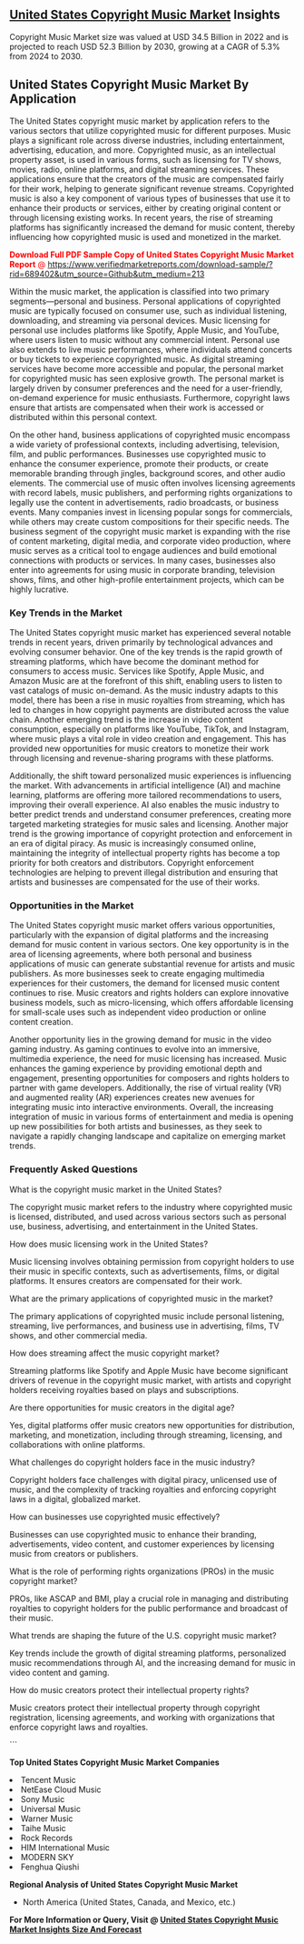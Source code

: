 <h2><a href="https://www.verifiedmarketreports.com/download-sample/?rid=689402&amp;utm_source=Github&amp;utm_medium=213" target="_blank">United States Copyright Music Market</a> Insights</h2><p>Copyright Music Market size was valued at USD 34.5 Billion in 2022 and is projected to reach USD 52.3 Billion by 2030, growing at a CAGR of 5.3% from 2024 to 2030.</p><p><h2>United States Copyright Music Market By Application</h2><p>The United States copyright music market by application refers to the various sectors that utilize copyrighted music for different purposes. Music plays a significant role across diverse industries, including entertainment, advertising, education, and more. Copyrighted music, as an intellectual property asset, is used in various forms, such as licensing for TV shows, movies, radio, online platforms, and digital streaming services. These applications ensure that the creators of the music are compensated fairly for their work, helping to generate significant revenue streams. Copyrighted music is also a key component of various types of businesses that use it to enhance their products or services, either by creating original content or through licensing existing works. In recent years, the rise of streaming platforms has significantly increased the demand for music content, thereby influencing how copyrighted music is used and monetized in the market.</p><p><p><span class=""><span style="color: #ff0000;"><strong>Download Full PDF Sample Copy of United States Copyright Music Market Report</strong> @ </span><a href="https://www.verifiedmarketreports.com/download-sample/?rid=689402&amp;utm_source=Github&amp;utm_medium=213" target="_blank">https://www.verifiedmarketreports.com/download-sample/?rid=689402&amp;utm_source=Github&amp;utm_medium=213</a></span></p></p><p>Within the music market, the application is classified into two primary segments—personal and business. Personal applications of copyrighted music are typically focused on consumer use, such as individual listening, downloading, and streaming via personal devices. Music licensing for personal use includes platforms like Spotify, Apple Music, and YouTube, where users listen to music without any commercial intent. Personal use also extends to live music performances, where individuals attend concerts or buy tickets to experience copyrighted music. As digital streaming services have become more accessible and popular, the personal market for copyrighted music has seen explosive growth. The personal market is largely driven by consumer preferences and the need for a user-friendly, on-demand experience for music enthusiasts. Furthermore, copyright laws ensure that artists are compensated when their work is accessed or distributed within this personal context.</p><p>On the other hand, business applications of copyrighted music encompass a wide variety of professional contexts, including advertising, television, film, and public performances. Businesses use copyrighted music to enhance the consumer experience, promote their products, or create memorable branding through jingles, background scores, and other audio elements. The commercial use of music often involves licensing agreements with record labels, music publishers, and performing rights organizations to legally use the content in advertisements, radio broadcasts, or business events. Many companies invest in licensing popular songs for commercials, while others may create custom compositions for their specific needs. The business segment of the copyright music market is expanding with the rise of content marketing, digital media, and corporate video production, where music serves as a critical tool to engage audiences and build emotional connections with products or services. In many cases, businesses also enter into agreements for using music in corporate branding, television shows, films, and other high-profile entertainment projects, which can be highly lucrative.</p><h3>Key Trends in the Market</h3><p>The United States copyright music market has experienced several notable trends in recent years, driven primarily by technological advances and evolving consumer behavior. One of the key trends is the rapid growth of streaming platforms, which have become the dominant method for consumers to access music. Services like Spotify, Apple Music, and Amazon Music are at the forefront of this shift, enabling users to listen to vast catalogs of music on-demand. As the music industry adapts to this model, there has been a rise in music royalties from streaming, which has led to changes in how copyright payments are distributed across the value chain. Another emerging trend is the increase in video content consumption, especially on platforms like YouTube, TikTok, and Instagram, where music plays a vital role in video creation and engagement. This has provided new opportunities for music creators to monetize their work through licensing and revenue-sharing programs with these platforms.</p><p>Additionally, the shift toward personalized music experiences is influencing the market. With advancements in artificial intelligence (AI) and machine learning, platforms are offering more tailored recommendations to users, improving their overall experience. AI also enables the music industry to better predict trends and understand consumer preferences, creating more targeted marketing strategies for music sales and licensing. Another major trend is the growing importance of copyright protection and enforcement in an era of digital piracy. As music is increasingly consumed online, maintaining the integrity of intellectual property rights has become a top priority for both creators and distributors. Copyright enforcement technologies are helping to prevent illegal distribution and ensuring that artists and businesses are compensated for the use of their works.</p><h3>Opportunities in the Market</h3><p>The United States copyright music market offers various opportunities, particularly with the expansion of digital platforms and the increasing demand for music content in various sectors. One key opportunity is in the area of licensing agreements, where both personal and business applications of music can generate substantial revenue for artists and music publishers. As more businesses seek to create engaging multimedia experiences for their customers, the demand for licensed music content continues to rise. Music creators and rights holders can explore innovative business models, such as micro-licensing, which offers affordable licensing for small-scale uses such as independent video production or online content creation.</p><p>Another opportunity lies in the growing demand for music in the video gaming industry. As gaming continues to evolve into an immersive, multimedia experience, the need for music licensing has increased. Music enhances the gaming experience by providing emotional depth and engagement, presenting opportunities for composers and rights holders to partner with game developers. Additionally, the rise of virtual reality (VR) and augmented reality (AR) experiences creates new avenues for integrating music into interactive environments. Overall, the increasing integration of music in various forms of entertainment and media is opening up new possibilities for both artists and businesses, as they seek to navigate a rapidly changing landscape and capitalize on emerging market trends.</p><h3>Frequently Asked Questions</h3><p>What is the copyright music market in the United States?</p><p>The copyright music market refers to the industry where copyrighted music is licensed, distributed, and used across various sectors such as personal use, business, advertising, and entertainment in the United States.</p><p>How does music licensing work in the United States?</p><p>Music licensing involves obtaining permission from copyright holders to use their music in specific contexts, such as advertisements, films, or digital platforms. It ensures creators are compensated for their work.</p><p>What are the primary applications of copyrighted music in the market?</p><p>The primary applications of copyrighted music include personal listening, streaming, live performances, and business use in advertising, films, TV shows, and other commercial media.</p><p>How does streaming affect the music copyright market?</p><p>Streaming platforms like Spotify and Apple Music have become significant drivers of revenue in the copyright music market, with artists and copyright holders receiving royalties based on plays and subscriptions.</p><p>Are there opportunities for music creators in the digital age?</p><p>Yes, digital platforms offer music creators new opportunities for distribution, marketing, and monetization, including through streaming, licensing, and collaborations with online platforms.</p><p>What challenges do copyright holders face in the music industry?</p><p>Copyright holders face challenges with digital piracy, unlicensed use of music, and the complexity of tracking royalties and enforcing copyright laws in a digital, globalized market.</p><p>How can businesses use copyrighted music effectively?</p><p>Businesses can use copyrighted music to enhance their branding, advertisements, video content, and customer experiences by licensing music from creators or publishers.</p><p>What is the role of performing rights organizations (PROs) in the music copyright market?</p><p>PROs, like ASCAP and BMI, play a crucial role in managing and distributing royalties to copyright holders for the public performance and broadcast of their music.</p><p>What trends are shaping the future of the U.S. copyright music market?</p><p>Key trends include the growth of digital streaming platforms, personalized music recommendations through AI, and the increasing demand for music in video content and gaming.</p><p>How do music creators protect their intellectual property rights?</p><p>Music creators protect their intellectual property through copyright registration, licensing agreements, and working with organizations that enforce copyright laws and royalties.</p>```</p><p><strong>Top United States Copyright Music Market Companies</strong></p><div data-test-id=""><p><li>Tencent Music</li><li> NetEase Cloud Music</li><li> Sony Music</li><li> Universal Music</li><li> Warner Music</li><li> Taihe Music</li><li> Rock Records</li><li> HIM International Music</li><li> MODERN SKY</li><li> Fenghua Qiushi</li></p><div><strong>Regional Analysis of&nbsp;United States Copyright Music Market</strong></div><ul><li dir="ltr"><p dir="ltr">North America&nbsp;(United States, Canada, and Mexico, etc.)</p></li></ul><p><strong>For More Information or Query, Visit @&nbsp;</strong><strong><a href="https://www.verifiedmarketreports.com/product/copyright-music-market/?utm_source=Github&amp;utm_medium=213" target="_blank">United States Copyright Music Market Insights Size And Forecast</a></strong></p></div>
